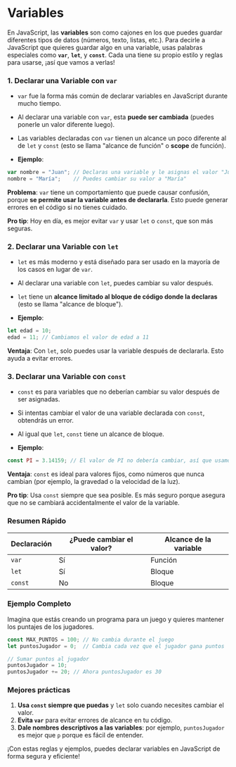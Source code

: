
# Variables

En JavaScript, las **variables** son como cajones en los que puedes guardar diferentes tipos de datos (números, texto, listas, etc.). Para decirle a JavaScript que quieres guardar algo en una variable, usas palabras especiales como **`var`**, **`let`**, y **`const`**. Cada una tiene su propio estilo y reglas para usarse, ¡así que vamos a verlas!

### 1. **Declarar una Variable con `var`**

- `var` fue la forma más común de declarar variables en JavaScript durante mucho tiempo.
    
- Al declarar una variable con `var`, esta **puede ser cambiada** (puedes ponerle un valor diferente luego).
    
- Las variables declaradas con `var` tienen un alcance un poco diferente al de `let` y `const` (esto se llama "alcance de función" o **scope** de función).
    
- **Ejemplo**:

```js
var nombre = "Juan"; // Declaras una variable y le asignas el valor "Juan"
nombre = "María";    // Puedes cambiar su valor a "María"
```

**Problema**: `var` tiene un comportamiento que puede causar confusión, porque **se permite usar la variable antes de declararla**. Esto puede generar errores en el código si no tienes cuidado.

**Pro tip**: Hoy en día, es mejor evitar `var` y usar `let` o `const`, que son más seguras.

### 2. **Declarar una Variable con `let`**

- `let` es más moderno y está diseñado para ser usado en la mayoría de los casos en lugar de `var`.
    
- Al declarar una variable con `let`, puedes cambiar su valor después.
    
- `let` tiene un **alcance limitado al bloque de código donde la declaras** (esto se llama "alcance de bloque").
    
- **Ejemplo**:

```js
let edad = 10;
edad = 11; // Cambiamos el valor de edad a 11
```

**Ventaja**: Con `let`, solo puedes usar la variable después de declararla. Esto ayuda a evitar errores.

### 3. **Declarar una Variable con `const`**

- `const` es para variables que no deberían cambiar su valor después de ser asignadas.
    
- Si intentas cambiar el valor de una variable declarada con `const`, obtendrás un error.
    
- Al igual que `let`, `const` tiene un alcance de bloque.
    
- **Ejemplo**:

```js
const PI = 3.14159; // El valor de PI no debería cambiar, así que usamos const
```

**Ventaja**: `const` es ideal para valores fijos, como números que nunca cambian (por ejemplo, la gravedad o la velocidad de la luz).

**Pro tip**: Usa `const` siempre que sea posible. Es más seguro porque asegura que no se cambiará accidentalmente el valor de la variable.

### Resumen Rápido

|Declaración|¿Puede cambiar el valor?|Alcance de la variable|
|---|---|---|
|`var`|Sí|Función|
|`let`|Sí|Bloque|
|`const`|No|Bloque|
### Ejemplo Completo

Imagina que estás creando un programa para un juego y quieres mantener los puntajes de los jugadores.

```js
const MAX_PUNTOS = 100; // No cambia durante el juego
let puntosJugador = 0;  // Cambia cada vez que el jugador gana puntos

// Sumar puntos al jugador
puntosJugador = 10;
puntosJugador += 20; // Ahora puntosJugador es 30
```

### Mejores prácticas

1. **Usa `const` siempre que puedas** y `let` solo cuando necesites cambiar el valor.
2. **Evita `var`** para evitar errores de alcance en tu código.
3. **Dale nombres descriptivos a las variables**: por ejemplo, `puntosJugador` es mejor que `p` porque es fácil de entender.

¡Con estas reglas y ejemplos, puedes declarar variables en JavaScript de forma segura y eficiente!

